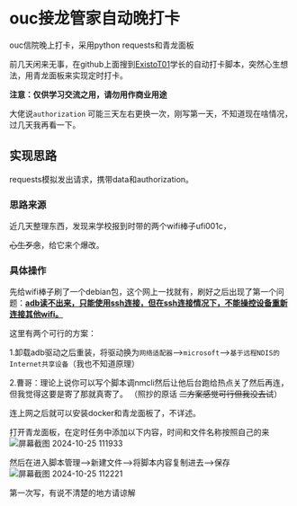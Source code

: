 # ouc接龙管家自动晚打卡

ouc信院晚上打卡，采用python requests和青龙面板

前几天闲来无事，在github上面搜到[ExistoT01](https://github.com/ExistoT01/auto-checkin-script)学长的自动打卡脚本，突然心生想法，用青龙面板来实现定时打卡。

**注意：仅供学习交流之用，请勿用作商业用途**

大佬说`authorization` 可能三天左右更换一次，刚写第一天，不知道现在啥情况，过几天我再看一下。

## 实现思路

requests模拟发出请求，携带data和authorization。

### 思路来源

近几天整理东西，发现来学校报到时带的两个wifi棒子ufi001c，

~~心生歹念~~，给它来个爆改。

### 具体操作

先给wifi棒子刷了一个debian包，这个网上一找就有，刷好之后出现了第一个问题：**<u>adb读不出来，只能使用ssh连接，但在ssh连接情况下，不能操控设备重新连接其他wifi。</u>**

这里有两个可行的方案：

​	1.卸载adb驱动之后重装，将驱动换为`网络适配器`-->`microsoft`-->`基于远程NDIS的Internet共享设备`（我也不知道原理）

​	2.曹哥：理论上说你可以写个脚本调nmcli然后让他后台跑给热点关了然后再连，但我觉得这要是寄了那就真寄了。  （照抄的原话  ~~二方案感觉可行但我没去试~~）



连上网之后就可以安装docker和青龙面板了，不详述。

打开青龙面板，在定时任务中添加以下内容，时间和文件名称按照自己的来![屏幕截图 2024-10-25 111933](https://github.com/user-attachments/assets/34194dea-1232-45d6-87be-dd5b21536890)


然后在进入脚本管理-->新建文件-->将脚本内容复制进去-->保存![屏幕截图 2024-10-25 112221](https://github.com/user-attachments/assets/5eaa3cc3-3dbf-458c-b3fd-2c5bbecdd2fe)


第一次写，有说不清楚的地方请谅解
